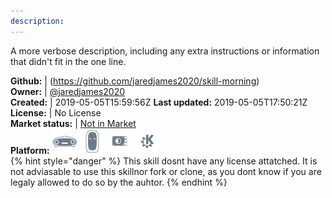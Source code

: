 ```yaml
---
description: 
---
```

A more verbose description, including any extra instructions or
information that didn't fit in the one line.

**Github:** | (https://github.com/jaredjames2020/skill-morning)  
**Owner:** | [@jaredjames2020](https://github.com/jaredjames2020)  
**Created:** | 2019-05-05T15:59:56Z  **Last updated:** 2019-05-05T17:50:21Z  
**License:** | No License  
**Market status:** | [Not in Market](https://market.mycroft.ai/skill/)  
**Platform:**   ![](.gitbook/assets/mark-1-icon.png)  ![](.gitbook/assets/mark-2-icon.png)  ![](.gitbook/assets/picroft-icon.png)  ![](.gitbook/assets/kde.png)   
{% hint style="danger" %}
This skill dosnt have any license attatched. It is not adviasable to use this skillnor fork or clone, as you dont know if you are legaly allowed to do so by the auhtor.
{% endhint %}
